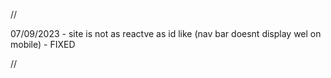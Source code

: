 //

07/09/2023 - site is not as reactve as id like 
    (nav bar doesnt display wel on mobile) - FIXED 

//
